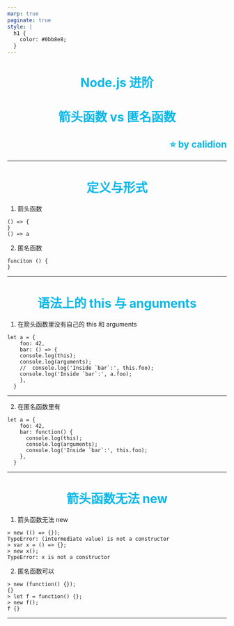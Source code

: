 ```yaml
---
marp: true
paginate: true
style: |
  h1 {
    color: #0bb8e8;
  }
---
```


<style scoped>
h1,h2 {
	color: #0bb8e8;
	text-align: center
}
h2 {
	text-align: right
}

</style>

# Node.js 进阶

# 箭头函数 vs 匿名函数

## :star: by calidion

---

# 定义与形式

1. 箭头函数

```
() => {
}
() => a

```

2. 匿名函数

```
funciton () {
}

```

---

# 语法上的 this 与 anguments

1. 在箭头函数里没有自己的 this 和 arguments

```
let a = {
    foo: 42,
    bar: () => {
    console.log(this);
    console.log(arguments);
    //  console.log('Inside `bar`:', this.foo);
    console.log('Inside `bar`:', a.foo);
    },
  }
```

---

2. 在匿名函数里有

```
let a = {
    foo: 42,
    bar: function() {
      console.log(this);
      console.log(arguments);
      console.log('Inside `bar`:', this.foo);
    },
  }
```

---

# 箭头函数无法 new

1. 箭头函数无法 new

```
> new (() => {});
TypeError: (intermediate value) is not a constructor
> var x = () => {};
> new x();
TypeError: x is not a constructor
```

2. 匿名函数可以

```
> new (function() {});
{}
> let f = function() {};
> new f();
f {}
```

---
